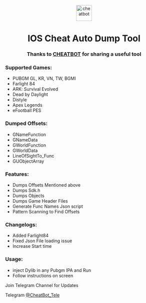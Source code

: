 <div align="center">
  <a href="https://t.me/cheatbot_tele/" target="_blank" rel="noreferrer">
    <img src="https://botxd.online/cheatbot.svg" alt="cheatbot" width="50" height="50"/>
  </a>
</div>

<h1 align="center">IOS Cheat Auto Dump Tool</h1>

<h3 align="center">Thanks to <a href="https://t.me/Cheatbot_owner">CHEATBOT</a> for sharing a useful tool</h3>

<h3 align="left">Supported Games:</h3>

<ul>
  <li>PUBGM GL, KR, VN, TW, BGMI</li>
  <li>Farlight 84</li>
  <li>ARK: Survival Evolved</li>
  <li>Dead by Daylight</li>
  <li>Distyle</li>
  <li>Apex Legends</li>
  <li>eFootball PES</li>
</ul>

<h3> Dumped Offsets:</h3>

<ul>
  <li>GNameFunction</li>
  <li>GNameData</li>
  <li>GWorldFunction</li>
  <li>GWorldData</li>
  <li>LineOfSightTo_Func</li>
  <li>GUObjectArray</li>
</ul>

<h3>Features:</h3>

<ul>
  <li>Dumps Offsets Mentioned above</li>
  <li>Dumps Sdk.h</li>
  <li>Dumps Objects</li>
  <li>Dumps Game Header Files</li>
  <li>Generate Func Names Json script</li>
  <li>Pattern Scanning to Find Offsets</li>
</ul>

<h3>Changelogs:</h3>

<ul>
  <li>Added Farlight84</li>
  <li>Fixed Json File loading issue</li>
  <li>Increase Start time</li>
</ul>

<h3>Usage:</h3>

<ul>
  <li>inject Dylib in any Pubgm IPA and Run</li>
  <li> Follow instructions on screen</li>
  </ul>

<p>Join Telegram Channel for Updates</p>

<p>Telegram <a href="https://t.me/CheatBot_Tele">@CheatBot_Tele</a></p>

